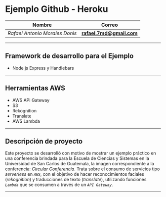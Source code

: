 # Ejemplo Github - Heroku

Nombre | Correo
---|---
*Rafael Antonio Morales Donis* | **rafael.7md@gmail.com**

******

Framework de desarrollo para el Ejemplo
------
* Node js Express y Handlebars

******
Herramientas AWS
------
* AWS API Gateway
* S3
* Rekognition
* Translate
* AWS Lambda

******
## Descripción de proyecto
Este proyecto se desarrolló con motivo de mostrar un ejemplo práctico en una conferencia brindada para la Escuela de Ciencias y Sistemas en la Universidad de San Carlos de Guatemala, la imagen correspondiente a la conferencia: [*Circular Conferencia*](https://github.com/donis-rafael/ejemplo-heroku/blob/develop/Conferencia/pancartaConferencia.jpg).
Trata sobre el consumo de servicios tipo *serverless* en *`AWS`*, con el objetivo de hacer reconocimientos faciales (*rekognition*) y traducciones de texto (*translate*), utilizando funciones *`Lambda`* que se consumen a través de un *`API Gateway`*.

******